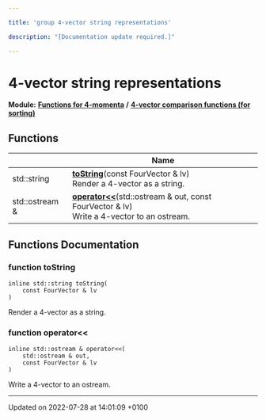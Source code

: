 ```yaml
---

title: 'group 4-vector string representations'

description: "[Documentation update required.]"

---
```


# 4-vector string representations

**Module:** **[Functions for 4-momenta](http://example.org/modules/group__momutils/)** **/** **[4-vector comparison functions (for sorting)](http://example.org/modules/group__momutils__cmp/)**



## Functions

|                | Name           |
| -------------- | -------------- |
| std::string | **[toString](http://example.org/modules/group__momutils__str/#function-tostring)**(const FourVector & lv)<br>Render a 4-vector as a string.  |
| std::ostream & | **[operator<<](http://example.org/modules/group__momutils__str/#function-operator<<)**(std::ostream & out, const FourVector & lv)<br>Write a 4-vector to an ostream.  |


## Functions Documentation

### function toString

```
inline std::string toString(
    const FourVector & lv
)
```

Render a 4-vector as a string. 

### function operator<<

```
inline std::ostream & operator<<(
    std::ostream & out,
    const FourVector & lv
)
```

Write a 4-vector to an ostream. 





-------------------------------

Updated on 2022-07-28 at 14:01:09 +0100
